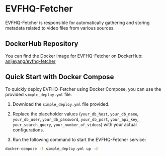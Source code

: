 # EVFHQ-Fetcher

EVFHQ-Fetcher is responsible for automatically gathering and storing metadata related to video files from various sources.

## DockerHub Repository

You can find the Docker image for EVFHQ-Fetcher on DockerHub: [anjieyang/evfhq-fetcher](https://hub.docker.com/repository/docker/anjieyang/evfhq-fetcher/general)

## Quick Start with Docker Compose

To quickly deploy EVFHQ-Fetcher using Docker Compose, you can use the provided `simple_deploy.yml` file.

1. Download the `simple_deploy.yml` file provided.

2. Replace the placeholder values (`your_db_host`, `your_db_name`, `your_db_user`, `your_db_password`, `your_db_port`, `your_api_key`, `your_search_query`, `your_number_of_videos`) with your actual configurations.

3. Run the following command to start the EVFHQ-Fetcher service:

```bash
docker-compose -f simple_deploy.yml up -d
```
